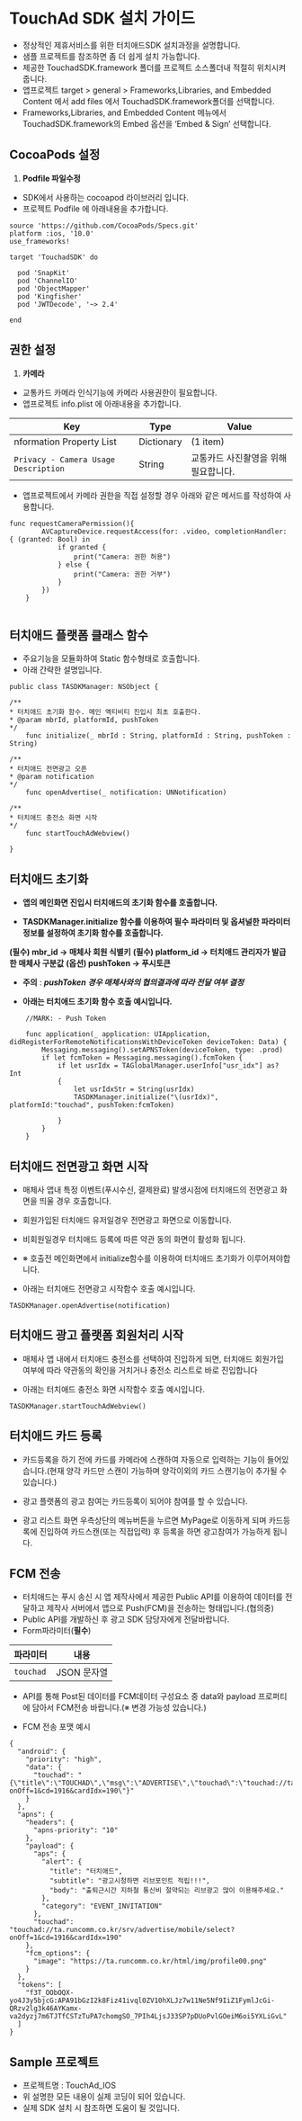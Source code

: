 #  TouchAd SDK  설치 가이드

* 정상적인 제휴서비스를 위한 터치애드SDK 설치과정을 설명합니다.
* 샘플 프로젝트를 참조하면 좀 더 쉽게 설치 가능합니다.
* 제공한 TouchadSDK.framework 폴더를 프로젝트 소스폴더내 적절히 위치시켜 줍니다.
* 앱프로젝트 target > general > Frameworks,Libraries, and Embedded Content 에서 add files 에서 TouchadSDK.framework폴더를 선택합니다.
* Frameworks,Libraries, and Embedded Content 메뉴에서 TouchadSDK.framework의 Embed 옵션을 ‘Embed & Sign’ 선택합니다.


## CocoaPods 설정
1. **Podfile 파일수정**
* SDK에서 사용하는 cocoapod 라이브러리 입니다.
* 프로젝트 Podfile 에 아래내용을 추가합니다.
```
source 'https://github.com/CocoaPods/Specs.git'
platform :ios, '10.0'
use_frameworks!

target 'TouchadSDK' do

  pod 'SnapKit'
  pod 'ChannelIO'
  pod 'ObjectMapper'
  pod 'Kingfisher'
  pod 'JWTDecode', '~> 2.4'
  
end
```

## 권한 설정
1. **카메라**
* 교통카드 카메라 인식기능에 카메라 사용권한이 필요합니다.
* 앱프로젝트 info.plist 에 아래내용을 추가합니다.

| Key | Type | Value |
|---|---|---|
| nformation Property List|Dictionary|(1 item)|
| `Privacy - Camera Usage Description`|String|교통카드 사진촬영을 위해 필요합니다.|

* 앱프로젝트에서 카메라 권한을 직접 설정할 경우 아래와 같은 메서드를 작성하여 사용합니다.

```
func requestCameraPermission(){
        AVCaptureDevice.requestAccess(for: .video, completionHandler: { (granted: Bool) in
            if granted {
                print("Camera: 권한 허용")
            } else {
                print("Camera: 권한 거부")
            }
        })
    }
    
```

## 터치애드 플랫폼 클래스 함수

- 주요기능을 모듈화하여 Static 함수형태로 호출합니다.
- 아래 간략한 설명입니다.
```
public class TASDKManager: NSObject {
  
/**
* 터치애드 초기화 함수. 메인 액티비티 진입시 최초 호출한다.
* @param mbrId, platformId, pushToken
*/
    func initialize(_ mbrId : String, platformId : String, pushToken : String)

/**
* 터치애드 전면광고 오픈
* @param notification
*/
    func openAdvertise(_ notification: UNNotification)

/**
* 터치애드 충전소 화면 시작
*/    
    func startTouchAdWebview()

}
```

## 터치애드 초기화

* **앱의 메인화면 진입시 터치애드의 초기화 함수를 호출합니다.**

* **TASDKManager.initialize 함수를 이용하여 필수 파라미터 및 옵셔널한 파라미터 정보를 설정하여 초기화 함수를 호출합니다.**

**(필수) mbr_id -> 매체사 회원 식별키**
**(필수) platform_id -> 터치애드 관리자가 발급한 매체사 구분값**
**(옵션) pushToken -> 푸시토큰**

* **주의** : ***pushToken 경우 매체사와의 협의결과에 따라 전달 여부 결정*** 

* **아래는 터치애드 초기화 함수 호출 예시입니다.**
```
    //MARK: - Push Token
    
    func application(_ application: UIApplication, didRegisterForRemoteNotificationsWithDeviceToken deviceToken: Data) {
        Messaging.messaging().setAPNSToken(deviceToken, type: .prod)
        if let fcmToken = Messaging.messaging().fcmToken {
            if let usrIdx = TAGlobalManager.userInfo["usr_idx"] as? Int
            {
                let usrIdxStr = String(usrIdx)    
                TASDKManager.initialize("\(usrIdx)", platformId:"touchad", pushToken:fcmToken)
                
            }
        }
    }
```

## 터치애드 전면광고 화면 시작

* 매체사 앱내 특정 이벤트(푸시수신, 결제완료) 발생시점에 터치애드의 전면광고 화면을 띄울 경우 호출합니다.

* 회원가입된 터치애드 유저일경우 전면광고 화면으로 이동합니다.

* 비회원일경우 터치애드 등록에 따른 약관 동의 화면이 활성화 됩니다.

* ※ 호출전 메인화면에서 initialize함수를 이용하여 터치애드 초기화가 이루어져야합니다.

* 아래는 터치애드 전면광고 시작함수 호출 예시입니다.
```
TASDKManager.openAdvertise(notification)
```

## 터치애드 광고 플랫폼 회원처리 시작

* 매체사 앱 내에서 터치애드 충전소를 선택하여 진입하게 되면, 터치애드 회원가입 여부에 따라 약관동의 확인을 거치거나 충전소 리스트로 바로 진입합니다

* 아래는 터치애드 충전소 화면 시작함수 호출 예시입니다.
```
TASDKManager.startTouchAdWebview()
```

## 터치애드 카드 등록

* 카드등록을 하기 전에 카드를 카메라에 스캔하여 자동으로 입력하는 기능이 들어있습니다.(현재 양각 카드만 스캔이 가능하며 양각이외의 카드 스캔기능이 추가될 수 있습니다.)

* 광고 플랫폼의 광고 참여는 카드등록이 되어야 참여를 할 수 있습니다.

* 광고 리스트 화면 우측상단의 메뉴버튼을 누르면 MyPage로 이동하게 되며 카드등록에 진입하여 카드스캔(또는 직접입력) 후 등록을 하면 광고참여가 가능하게 됩니다.

## FCM 전송

* 터치애드는 푸시 송신 시 앱 제작사에서 제공한 Public API를 이용하여 데이터를 전달하고 제작사 서버에서 앱으로 Push(FCM)을 전송하는 형태입니다.(협의중)
* Public API를 개발하신 후 광고 SDK 담당자에게 전달바랍니다.
* Form파라미터(**필수**)

| 파라미터 | 내용 |
|---|---|
| `touchad`|JSON 문자열|

* API를 통해 Post된 데이터를 FCM데이터 구성요소 중 data와 payload 프로퍼티에 담아서 FCM전송 바랍니다.(※ 변경 가능성 있습니다.)

* FCM 전송 포맷 예시
```
{
  "android": {
    "priority": "high",
    "data": {
      "touchad": "{\"title\":\"TOUCHAD\",\"msg\":\"ADVERTISE\",\"touchad\":\"touchad://ta.runcomm.co.kr/srv/advertise/mobile/select?onOff=1&cd=1916&cardIdx=190\"}"
    }
  },
  "apns": {
    "headers": {
      "apns-priority": "10"
    },
    "payload": {
      "aps": {
        "alert": {
          "title": "터치애드",
          "subtitle": "광고시청하면 리브포인트 적립!!!",
          "body": "출퇴근시간 지하철 통신비 절약되는 리브광고 많이 이용해주세요."
        },
        "category": "EVENT_INVITATION"
      },
      "touchad": "touchad://ta.runcomm.co.kr/srv/advertise/mobile/select?onOff=1&cd=1916&cardIdx=190"
    },
    "fcm_options": {
      "image": "https://ta.runcomm.co.kr/html/img/profile00.png"
    }
  },
  "tokens": [
    "f3T_OObOQX-yo4J3y5bjcG:APA91bGzI2k8Fiz41ivql0ZV10hXLJz7w11Ne5Nf9IiZ1FymlJcGi-QRzv2lg3k46AYKamx-va2dyzj7m6TJTfCSTzTuPA7chomgSO_7PIh4LjsJ33SP7pDUoPvlGOeiM6oi5YXLiGvL"
  ]
}
```

## Sample 프로젝트

* 프로젝트명 : TouchAd_IOS
* 위 설명한 모든 내용이 실제 코딩이 되어 있습니다.
* 실제 SDK 설치 시 참조하면 도움이 될 것입니다.

